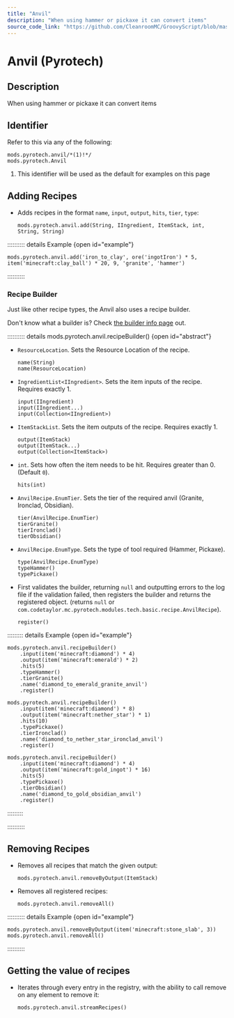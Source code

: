 ```yaml
---
title: "Anvil"
description: "When using hammer or pickaxe it can convert items"
source_code_link: "https://github.com/CleanroomMC/GroovyScript/blob/master/src/main/java/com/cleanroommc/groovyscript/compat/mods/pyrotech/Anvil.java"
---
```


# Anvil (Pyrotech)

## Description

When using hammer or pickaxe it can convert items

## Identifier

Refer to this via any of the following:

```groovy:no-line-numbers {1}
mods.pyrotech.anvil/*(1)!*/
mods.pyrotech.Anvil
```

1. This identifier will be used as the default for examples on this page

## Adding Recipes

- Adds recipes in the format `name`, `input`, `output`, `hits`, `tier`, `type`:

    ```groovy:no-line-numbers
    mods.pyrotech.anvil.add(String, IIngredient, ItemStack, int, String, String)
    ```

:::::::::: details Example {open id="example"}
```groovy:no-line-numbers
mods.pyrotech.anvil.add('iron_to_clay', ore('ingotIron') * 5, item('minecraft:clay_ball') * 20, 9, 'granite', 'hammer')
```

::::::::::

### Recipe Builder

Just like other recipe types, the Anvil also uses a recipe builder.

Don't know what a builder is? Check [the builder info page](../../../groovy/builder.md) out.

:::::::::: details mods.pyrotech.anvil.recipeBuilder() {open id="abstract"}
- `ResourceLocation`. Sets the Resource Location of the recipe.

    ```groovy:no-line-numbers
    name(String)
    name(ResourceLocation)
    ```

- `IngredientList<IIngredient>`. Sets the item inputs of the recipe. Requires exactly 1.

    ```groovy:no-line-numbers
    input(IIngredient)
    input(IIngredient...)
    input(Collection<IIngredient>)
    ```

- `ItemStackList`. Sets the item outputs of the recipe. Requires exactly 1.

    ```groovy:no-line-numbers
    output(ItemStack)
    output(ItemStack...)
    output(Collection<ItemStack>)
    ```

- `int`. Sets how often the item needs to be hit. Requires greater than 0. (Default `0`).

    ```groovy:no-line-numbers
    hits(int)
    ```

- `AnvilRecipe.EnumTier`. Sets the tier of the required anvil (Granite, Ironclad, Obsidian).

    ```groovy:no-line-numbers
    tier(AnvilRecipe.EnumTier)
    tierGranite()
    tierIronclad()
    tierObsidian()
    ```

- `AnvilRecipe.EnumType`. Sets the type of tool required (Hammer, Pickaxe).

    ```groovy:no-line-numbers
    type(AnvilRecipe.EnumType)
    typeHammer()
    typePickaxe()
    ```

- First validates the builder, returning `null` and outputting errors to the log file if the validation failed, then registers the builder and returns the registered object. (returns `null` or `com.codetaylor.mc.pyrotech.modules.tech.basic.recipe.AnvilRecipe`).

    ```groovy:no-line-numbers
    register()
    ```

::::::::: details Example {open id="example"}
```groovy:no-line-numbers
mods.pyrotech.anvil.recipeBuilder()
    .input(item('minecraft:diamond') * 4)
    .output(item('minecraft:emerald') * 2)
    .hits(5)
    .typeHammer()
    .tierGranite()
    .name('diamond_to_emerald_granite_anvil')
    .register()

mods.pyrotech.anvil.recipeBuilder()
    .input(item('minecraft:diamond') * 8)
    .output(item('minecraft:nether_star') * 1)
    .hits(10)
    .typePickaxe()
    .tierIronclad()
    .name('diamond_to_nether_star_ironclad_anvil')
    .register()

mods.pyrotech.anvil.recipeBuilder()
    .input(item('minecraft:diamond') * 4)
    .output(item('minecraft:gold_ingot') * 16)
    .hits(5)
    .typePickaxe()
    .tierObsidian()
    .name('diamond_to_gold_obsidian_anvil')
    .register()
```

:::::::::

::::::::::

## Removing Recipes

- Removes all recipes that match the given output:

    ```groovy:no-line-numbers
    mods.pyrotech.anvil.removeByOutput(ItemStack)
    ```

- Removes all registered recipes:

    ```groovy:no-line-numbers
    mods.pyrotech.anvil.removeAll()
    ```

:::::::::: details Example {open id="example"}
```groovy:no-line-numbers
mods.pyrotech.anvil.removeByOutput(item('minecraft:stone_slab', 3))
mods.pyrotech.anvil.removeAll()
```

::::::::::

## Getting the value of recipes

- Iterates through every entry in the registry, with the ability to call remove on any element to remove it:

    ```groovy:no-line-numbers
    mods.pyrotech.anvil.streamRecipes()
    ```
